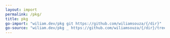 ```yaml
---
layout: import
permalink: /pkg/
title: pkg
go-import: "wiliam.dev/pkg git https://github.com/wiliamsouza/{/dir}"
go-source: "wiliam.dev/pkg _ https://github.com/wiliamsouza/{/dir}/tree/main{/dir} https://github.com/wiliamsouza/{/dir}/tree/main{/dir}/{file}#L{line}"
---
```

